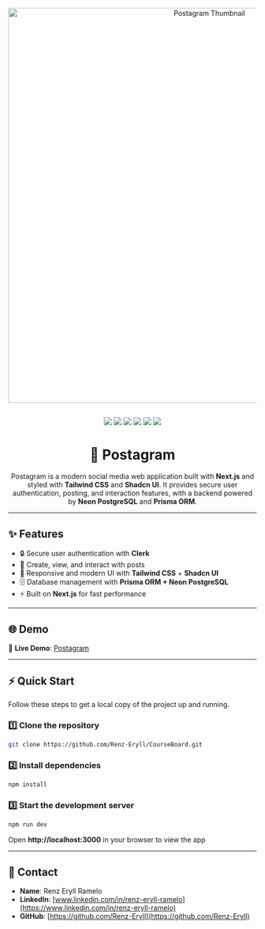 <p align="center">
  <img src="./public/postagram.png" alt="Postagram Thumbnail" width="800"/>
</p>

## 
<p align="center">
  <img src="https://img.shields.io/badge/Next.js-000000?style=for-the-badge&logo=next.js&logoColor=white"/>
  <img src="https://img.shields.io/badge/TailwindCSS-38B2AC?style=for-the-badge&logo=tailwind-css&logoColor=white"/>
  <img src="https://img.shields.io/badge/Shadcn_UI-4ADE80?style=for-the-badge&logo=shadcn&logoColor=white"/>
  <img src="https://img.shields.io/badge/Neon_PostgreSQL-4169E1?style=for-the-badge&logo=postgresql&logoColor=white"/>
  <img src="https://img.shields.io/badge/Prisma-0C344B?style=for-the-badge&logo=prisma&logoColor=white"/>
  <img src="https://img.shields.io/badge/Clerk-FF4F5A?style=for-the-badge&logo=clerk&logoColor=white"/>
</p>

<h1 align="center">📱 Postagram</h1>

<p align="center">
  Postagram is a modern social media web application built with <b>Next.js</b> and styled with <b>Tailwind CSS</b> and <b>Shadcn UI</b>.  
  It provides secure user authentication, posting, and interaction features, with a backend powered by <b>Neon PostgreSQL</b> and <b>Prisma ORM</b>.
</p>

---

## ✨ Features
- 🔒 Secure user authentication with **Clerk**  
- 📸 Create, view, and interact with posts  
- 🎨 Responsive and modern UI with **Tailwind CSS** + **Shadcn UI**  
- 🗄️ Database management with **Prisma ORM + Neon PostgreSQL**  
- ⚡ Built on **Next.js** for fast performance  

---

## 🌐 Demo
🔗 **Live Demo**: [Postagram](#)  

---

## ⚡ Quick Start

Follow these steps to get a local copy of the project up and running.

### 1️⃣ Clone the repository

```bash
git clone https://github.com/Renz-Eryll/CourseBoard.git
```

### 2️⃣ Install dependencies

```bash
npm install
```

### 3️⃣ Start the development server

```bash
npm run dev
```

Open **http://localhost:3000** in your browser to view the app

---

## 📧 Contact

- **Name**: Renz Eryll Ramelo
- **LinkedIn**: [www.linkedin.com/in/renz-eryll-ramelo](https://www.linkedin.com/in/renz-eryll-ramelo)
- **GitHub**: [https://github.com/Renz-Eryll](https://github.com/Renz-Eryll)
